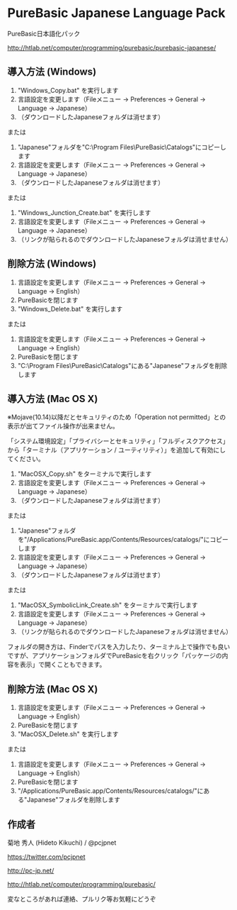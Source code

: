 ﻿# PureBasic Japanese Language Pack

PureBasic日本語化パック

http://htlab.net/computer/programming/purebasic/purebasic-japanese/


  
## 導入方法 (Windows)

1. "Windows_Copy.bat" を実行します
1. 言語設定を変更します（Fileメニュー -> Preferences -> General -> Language -> Japanese）
1. （ダウンロードしたJapaneseフォルダは消せます）
  
または
  
1. "Japanese"フォルダを"C:\Program Files\PureBasic\Catalogs\"にコピーします
1. 言語設定を変更します（Fileメニュー -> Preferences -> General -> Language -> Japanese）
1. （ダウンロードしたJapaneseフォルダは消せます）
  
または
  
1. "Windows_Junction_Create.bat" を実行します
1. 言語設定を変更します（Fileメニュー -> Preferences -> General -> Language -> Japanese）
1. （リンクが貼られるのでダウンロードしたJapaneseフォルダは消せません）

  
## 削除方法 (Windows)

1. 言語設定を変更します（Fileメニュー -> Preferences -> General -> Language -> English）
1. PureBasicを閉じます
1. "Windows_Delete.bat" を実行します
  
または
  
1. 言語設定を変更します（Fileメニュー -> Preferences -> General -> Language -> English）
1. PureBasicを閉じます
1. "C:\Program Files\PureBasic\Catalogs\"にある"Japanese"フォルダを削除します
  



  
## 導入方法 (Mac OS X)

※Mojave(10.14)以降だとセキュリティのため「Operation not permitted」との表示が出てファイル操作が出来ません。

「システム環境設定」「プライバシーとセキュリティ」「フルディスクアクセス」から「ターミナル（アプリケーション / ユーティリティ）」を追加して有効にしてください。

1. "MacOSX_Copy.sh" をターミナルで実行します
1. 言語設定を変更します（Fileメニュー -> Preferences -> General -> Language -> Japanese）
1. （ダウンロードしたJapaneseフォルダは消せます）
  
または
  
1. "Japanese"フォルダを"/Applications/PureBasic.app/Contents/Resources/catalogs/"にコピーします
1. 言語設定を変更します（Fileメニュー -> Preferences -> General -> Language -> Japanese）
1. （ダウンロードしたJapaneseフォルダは消せます）
  
または
  
1. "MacOSX_SymbolicLink_Create.sh" をターミナルで実行します
1. 言語設定を変更します（Fileメニュー -> Preferences -> General -> Language -> Japanese）
1. （リンクが貼られるのでダウンロードしたJapaneseフォルダは消せません）

  
フォルダの開き方は、Finderでパスを入力したり、ターミナル上で操作でも良いですが、アプリケーションフォルダでPureBasicを右クリック「パッケージの内容を表示」で開くこともできます。
  

  
## 削除方法 (Mac OS X)

1. 言語設定を変更します（Fileメニュー -> Preferences -> General -> Language -> English）
1. PureBasicを閉じます
1. "MacOSX_Delete.sh" を実行します
  
または
  
1. 言語設定を変更します（Fileメニュー -> Preferences -> General -> Language -> English）
1. PureBasicを閉じます
1. "/Applications/PureBasic.app/Contents/Resources/catalogs/"にある"Japanese"フォルダを削除します
  




  
## 作成者

菊地 秀人 (Hideto Kikuchi) / @pcjpnet

https://twitter.com/pcjpnet

http://pc-jp.net/

http://htlab.net/computer/programming/purebasic/

  
変なところがあれば連絡、プルリク等お気軽にどうぞ


